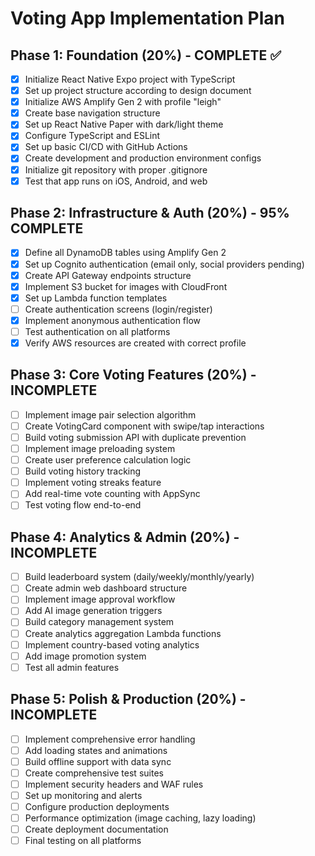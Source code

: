# Voting App Implementation Plan

## Phase 1: Foundation (20%) - COMPLETE ✅
- [x] Initialize React Native Expo project with TypeScript
- [x] Set up project structure according to design document
- [x] Initialize AWS Amplify Gen 2 with profile "leigh"
- [x] Create base navigation structure
- [x] Set up React Native Paper with dark/light theme
- [x] Configure TypeScript and ESLint
- [x] Set up basic CI/CD with GitHub Actions
- [x] Create development and production environment configs
- [x] Initialize git repository with proper .gitignore
- [x] Test that app runs on iOS, Android, and web

## Phase 2: Infrastructure & Auth (20%) - 95% COMPLETE
- [x] Define all DynamoDB tables using Amplify Gen 2
- [x] Set up Cognito authentication (email only, social providers pending)
- [x] Create API Gateway endpoints structure
- [x] Implement S3 bucket for images with CloudFront
- [x] Set up Lambda function templates
- [ ] Create authentication screens (login/register)
- [x] Implement anonymous authentication flow
- [ ] Test authentication on all platforms
- [x] Verify AWS resources are created with correct profile

## Phase 3: Core Voting Features (20%) - INCOMPLETE
- [ ] Implement image pair selection algorithm
- [ ] Create VotingCard component with swipe/tap interactions
- [ ] Build voting submission API with duplicate prevention
- [ ] Implement image preloading system
- [ ] Create user preference calculation logic
- [ ] Build voting history tracking
- [ ] Implement voting streaks feature
- [ ] Add real-time vote counting with AppSync
- [ ] Test voting flow end-to-end

## Phase 4: Analytics & Admin (20%) - INCOMPLETE
- [ ] Build leaderboard system (daily/weekly/monthly/yearly)
- [ ] Create admin web dashboard structure
- [ ] Implement image approval workflow
- [ ] Add AI image generation triggers
- [ ] Build category management system
- [ ] Create analytics aggregation Lambda functions
- [ ] Implement country-based voting analytics
- [ ] Add image promotion system
- [ ] Test all admin features

## Phase 5: Polish & Production (20%) - INCOMPLETE
- [ ] Implement comprehensive error handling
- [ ] Add loading states and animations
- [ ] Build offline support with data sync
- [ ] Create comprehensive test suites
- [ ] Implement security headers and WAF rules
- [ ] Set up monitoring and alerts
- [ ] Configure production deployments
- [ ] Performance optimization (image caching, lazy loading)
- [ ] Create deployment documentation
- [ ] Final testing on all platforms